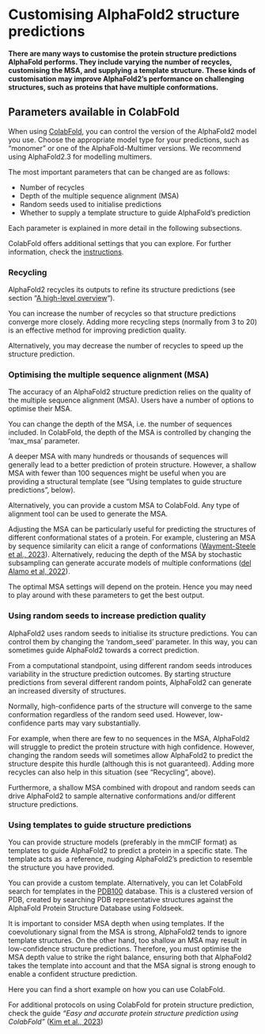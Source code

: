 # Customising AlphaFold2 structure predictions

**There are many ways to customise the protein structure predictions AlphaFold performs. They include varying the number of recycles, customising the MSA, and supplying a template structure. These kinds of customisation may improve AlphaFold2’s performance on challenging structures, such as proteins that have multiple conformations.**

## **Parameters available in ColabFold**

When using [ColabFold](https://colab.research.google.com/github/sokrypton/ColabFold/blob/main/AlphaFold2.ipynb), you can control the version of the AlphaFold2 model you use. Choose the appropriate model type for your predictions, such as “monomer” or one of the AlphaFold-Multimer versions. We recommend using AlphaFold2.3 for modelling multimers.

The most important parameters that can be changed are as follows:

* Number of recycles
* Depth of the multiple sequence alignment (MSA)
* Random seeds used to initialise predictions
* Whether to supply a template structure to guide AlphaFold’s prediction

Each parameter is explained in more detail in the following subsections.

ColabFold offers additional settings that you can explore. For further information, check the [instructions](https://colab.research.google.com/github/sokrypton/ColabFold/blob/main/AlphaFold2.ipynb#scrollTo=UGUBLzB3C6WN).

### **Recycling**

AlphaFold2 recycles its outputs to refine its structure predictions (see section “[A high-level overview](https://www.ebi.ac.uk/training/online/courses/alphafold/inputs-and-outputs/a-high-level-overview/)“).

You can increase the number of recycles so that structure predictions converge more closely. Adding more recycling steps (normally from 3 to 20) is an effective method for improving prediction quality.

Alternatively, you may decrease the number of recycles to speed up the structure prediction.

### **Optimising the multiple sequence alignment (MSA)**

The accuracy of an AlphaFold2 structure prediction relies on the quality of the multiple sequence alignment (MSA). Users have a number of options to optimise their MSA.

You can change the depth of the MSA, i.e. the number of sequences included. In ColabFold, the depth of the MSA is controlled by changing the ‘max\_msa’ parameter.

A deeper MSA with many hundreds or thousands of sequences will generally lead to a better prediction of protein structure. However, a shallow MSA with fewer than 100 sequences might be useful when you are providing a structural template (see “Using templates to guide structure predictions”, below).

Alternatively, you can provide a custom MSA to ColabFold. Any type of alignment tool can be used to generate the MSA.

Adjusting the MSA can be particularly useful for predicting the structures of different conformational states of a protein. For example, clustering an MSA by sequence similarity can elicit a range of conformations ([Wayment-Steele et al., 2023](https://doi.org/10.1038/s41586-023-06832-9)). Alternatively, reducing the depth of the MSA by stochastic subsampling can generate accurate models of multiple conformations ([del Alamo et al, 2022](https://doi.org/10.7554/eLife.75751)).

The optimal MSA settings will depend on the protein. Hence you may need to play around with these parameters to get the best output.

### **Using random seeds to increase prediction quality**

AlphaFold2 uses random seeds to initialise its structure predictions. You can control them by changing the ‘random\_seed’ parameter. In this way, you can sometimes guide AlphaFold2 towards a correct prediction.

From a computational standpoint, using different random seeds introduces variability in the structure prediction outcomes. By starting structure predictions from several different random points, AlphaFold2 can generate an increased diversity of structures.

Normally, high-confidence parts of the structure will converge to the same conformation regardless of the random seed used. However, low-confidence parts may vary substantially.

For example, when there are few to no sequences in the MSA, AlphaFold2 will struggle to predict the protein structure with high confidence. However, changing the random seeds will sometimes allow AlphaFold2 to predict the structure despite this hurdle (although this is not guaranteed). Adding more recycles can also help in this situation (see “Recycling”, above).

Furthermore, a shallow MSA combined with dropout and random seeds can drive AlphaFold2 to sample alternative conformations and/or different structure predictions.

### **Using templates to guide structure predictions**

You can provide structure models (preferably in the mmCIF format) as templates to guide AlphaFold2 to predict a protein in a specific state. The template acts as  a reference, nudging AlphaFold2’s prediction to resemble the structure you have provided.

You can provide a custom template. Alternatively, you can let ColabFold search for templates in the [PDB100](https://foldseek.steineggerlab.workers.dev/) database. This is a clustered version of PDB, created by searching PDB representative structures against the AlphaFold Protein Structure Database using Foldseek.

It is important to consider MSA depth when using templates. If the coevolutionary signal from the MSA is strong, AlphaFold2 tends to ignore template structures. On the other hand, too shallow an MSA may result in low-confidence structure predictions. Therefore, you must optimise the MSA depth value to strike the right balance, ensuring both that AlphaFold2 takes the template into account and that the MSA signal is strong enough to enable a confident structure prediction.

Here you can find a short example on how you can use ColabFold.

For additional protocols on using ColabFold for protein structure prediction, check the guide *“Easy and accurate protein structure prediction using ColabFold”* ([Kim et al., 2023](https://doi.org/10.21203/rs.3.pex-2490/v1))